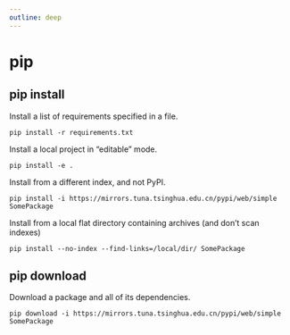 ```yaml
---
outline: deep
---
```


# pip

## pip install

Install a list of requirements specified in a file.

```shell
pip install -r requirements.txt
```

Install a local project in “editable” mode.

```shell
pip install -e .
```

Install from a different index, and not PyPI.

```shell
pip install -i https://mirrors.tuna.tsinghua.edu.cn/pypi/web/simple SomePackage
```

Install from a local flat directory containing archives (and don’t scan indexes)

```shell
pip install --no-index --find-links=/local/dir/ SomePackage
```

## pip download

Download a package and all of its dependencies.

```shell
pip download -i https://mirrors.tuna.tsinghua.edu.cn/pypi/web/simple SomePackage
```
